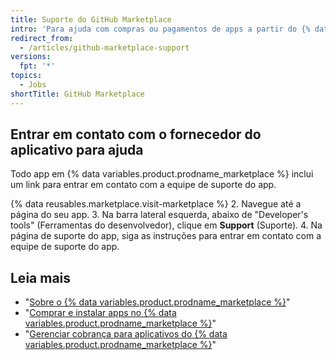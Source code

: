 ```yaml
---
title: Suporte do GitHub Marketplace
intro: 'Para ajuda com compras ou pagamentos de apps a partir do {% data variables.product.prodname_marketplace %}, entre em contato com {% data variables.contact.contact_support %}. Para ajuda com o uso de um app {% data variables.product.prodname_marketplace %}, entre em contato com o fornecedor do aplicativo.'
redirect_from:
  - /articles/github-marketplace-support
versions:
  fpt: '*'
topics:
  - Jobs
shortTitle: GitHub Marketplace
---
```



## Entrar em contato com o fornecedor do aplicativo para ajuda

Todo app em {% data variables.product.prodname_marketplace %} inclui um link para entrar em contato com a equipe de suporte do app.

{% data reusables.marketplace.visit-marketplace %}
2. Navegue até a página do seu app.
3. Na barra lateral esquerda, abaixo de "Developer's tools" (Ferramentas do desenvolvedor), clique em **Support** (Suporte).
4. Na página de suporte do app, siga as instruções para entrar em contato com a equipe de suporte do app.

## Leia mais

- "[Sobre o {% data variables.product.prodname_marketplace %}](/articles/about-github-marketplace)"
- "[Comprar e instalar apps no {% data variables.product.prodname_marketplace %}](/articles/purchasing-and-installing-apps-in-github-marketplace)"
- "[Gerenciar cobrança para aplicativos do {% data variables.product.prodname_marketplace %}](/articles/managing-billing-for-github-marketplace-apps)"
